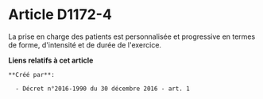 # Article D1172-4

La prise en charge des patients est personnalisée et progressive en termes de forme, d'intensité et de durée de l'exercice.

**Liens relatifs à cet article**

	**Créé par**:

	  - Décret n°2016-1990 du 30 décembre 2016 - art. 1
